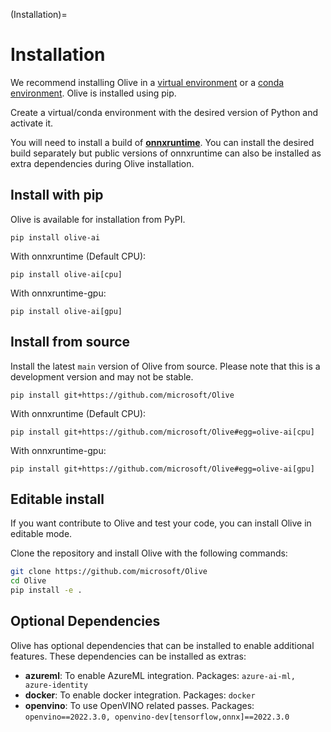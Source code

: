 (Installation)=
# Installation

We recommend installing Olive in a [virtual environment](https://docs.python.org/3/library/venv.html) or a
[conda environment](https://conda.io/projects/conda/en/latest/user-guide/tasks/manage-environments.html). Olive is installed using
pip.

Create a virtual/conda environment with the desired version of Python and activate it.

You will need to install a build of [**onnxruntime**](https://onnxruntime.ai). You can install the desired build separately but
public versions of onnxruntime can also be installed as extra dependencies during Olive installation.

## Install with pip
Olive is available for installation from PyPI.
```
pip install olive-ai
```
With onnxruntime (Default CPU):
```
pip install olive-ai[cpu]
```
With onnxruntime-gpu:
```
pip install olive-ai[gpu]
```

## Install from source
Install the latest `main` version of Olive from source. Please note that this is a development version and may not be stable.

```
pip install git+https://github.com/microsoft/Olive
```

With onnxruntime (Default CPU):
```
pip install git+https://github.com/microsoft/Olive#egg=olive-ai[cpu]
```
With onnxruntime-gpu:

```
pip install git+https://github.com/microsoft/Olive#egg=olive-ai[gpu]
```

## Editable install

If you want contribute to Olive and test your code, you can install Olive in editable mode.

Clone the repository and install Olive with the following commands:

```bash
git clone https://github.com/microsoft/Olive
cd Olive
pip install -e .
```

## Optional Dependencies
Olive has optional dependencies that can be installed to enable additional features. These dependencies can be installed as extras:
- **azureml**: To enable AzureML integration. Packages: `azure-ai-ml, azure-identity`
- **docker**: To enable docker integration. Packages: `docker`
- **openvino**: To use OpenVINO related passes. Packages: `openvino==2022.3.0, openvino-dev[tensorflow,onnx]==2022.3.0`
